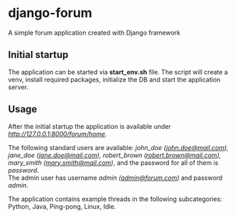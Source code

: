 # django-forum

A simple forum application created with Django framework

## Initial startup

The application can be started via __start_env.sh__ file.
The script will create a venv, install required packages, initialize the DB and start the application server.  

## Usage

After the initial startup the application is available under *http://127.0.0.1:8000/forum/home*.

The following standard users are available: *john_doe (john.doe@mail.com), jane_doe (jane.doe@mail.com),
robert_brown (robert.brown@mail.com), mary_smith (mary.smith@mail.com)*, and the password for all of them is
*password*.  
The admin user has username *admin (admin@forum.com)* and password *admin*.

The application contains example threads in the following subcategories: Python, Java, Ping-pong, Linux, Idle.